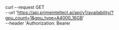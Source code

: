 curl --request GET \
  --url 'https://api.primeintellect.ai/api/v1/availability/?gpu_count=1&gpu_type=A4000_16GB' \
  --header 'Authorization: Bearer 
